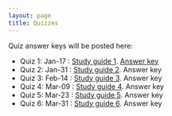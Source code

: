 ```yaml
---
layout: page
title: Quizzes
---
```


Quiz answer keys will be posted here:

* Quiz 1: Jan-17 : [Study guide 1](/study_guides/Biol_415_Quiz1_study_outline.pdf). [Answer key](/study_guides/quiz_1_key.pdf)
* Quiz 2: Jan-31 : [Study guide 2](). Answer key
* Quiz 3: Feb-14 : [Study guide 3](). Answer key
* Quiz 4: Mar-09 : [Study guide 4](). Answer key
* Quiz 5: Mar-23 : [Study guide 5](). Answer key
* Quiz 6: Mar-31 : [Study guide 6](). Answer key
